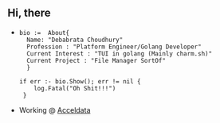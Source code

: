 ## Hi, there
- ```
  bio :=  About{
    Name: "Debabrata Choudhury"
    Profession : "Platform Engineer/Golang Developer"
    Current Interest : "TUI in golang (Mainly charm.sh)"
    Current Project : "File Manager SortOf"
    }
    
  if err :- bio.Show(); err != nil {
      log.Fatal("Oh Shit!!!")
   }

-  Working @ [Acceldata](https://acceldata.io)
    
